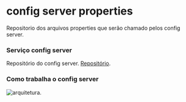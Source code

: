 # config server properties
Repositorio dos arquivos properties que serão chamado pelos config server.

### Serviço config server
Repositório do config server.
[Repositório](https://github.com/EduardoNofre/digital-config-service).

### Como trabalha o config server
![arquitetura](https://s1.o7planning.com/en/11723/images/15380692.png).
